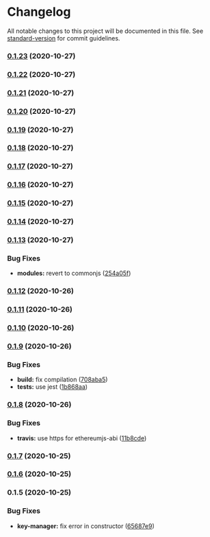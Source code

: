 # Changelog

All notable changes to this project will be documented in this file. See [standard-version](https://github.com/conventional-changelog/standard-version) for commit guidelines.

### [0.1.23](https://github.com/rryter/solidity-playground/compare/v0.1.22...v0.1.23) (2020-10-27)

### [0.1.22](https://github.com/rryter/solidity-playground/compare/v0.1.21...v0.1.22) (2020-10-27)

### [0.1.21](https://github.com/rryter/solidity-playground/compare/v0.1.20...v0.1.21) (2020-10-27)

### [0.1.20](https://github.com/rryter/solidity-playground/compare/v0.1.19...v0.1.20) (2020-10-27)

### [0.1.19](https://github.com/rryter/solidity-playground/compare/v0.1.18...v0.1.19) (2020-10-27)

### [0.1.18](https://github.com/rryter/solidity-playground/compare/v0.1.17...v0.1.18) (2020-10-27)

### [0.1.17](https://github.com/rryter/solidity-playground/compare/v0.1.16...v0.1.17) (2020-10-27)

### [0.1.16](https://github.com/rryter/solidity-playground/compare/v0.1.15...v0.1.16) (2020-10-27)

### [0.1.15](https://github.com/rryter/solidity-playground/compare/v0.1.14...v0.1.15) (2020-10-27)

### [0.1.14](https://github.com/rryter/solidity-playground/compare/v0.1.13...v0.1.14) (2020-10-27)

### [0.1.13](https://github.com/rryter/solidity-playground/compare/v0.1.12...v0.1.13) (2020-10-27)


### Bug Fixes

* **modules:** revert to commonjs ([254a05f](https://github.com/rryter/solidity-playground/commit/254a05fba3e6ad0ff96a7c4d80ea9f9f81e0a510))

### [0.1.12](https://github.com/rryter/solidity-playground/compare/v0.1.11...v0.1.12) (2020-10-26)

### [0.1.11](https://github.com/rryter/solidity-playground/compare/v0.1.10...v0.1.11) (2020-10-26)

### [0.1.10](https://github.com/rryter/solidity-playground/compare/v0.1.9...v0.1.10) (2020-10-26)

### [0.1.9](https://github.com/rryter/solidity-playground/compare/v0.1.8...v0.1.9) (2020-10-26)


### Bug Fixes

* **build:** fix compilation ([708aba5](https://github.com/rryter/solidity-playground/commit/708aba5e614340fd9f5789356cb904d5ccd3da5e))
* **tests:** use jest ([1b868aa](https://github.com/rryter/solidity-playground/commit/1b868aa7d8b7d847c54adae07f46a881fde4fb2b))

### [0.1.8](https://github.com/rryter/solidity-playground/compare/v0.1.7...v0.1.8) (2020-10-26)


### Bug Fixes

* **travis:** use https for ethereumjs-abi ([11b8cde](https://github.com/rryter/solidity-playground/commit/11b8cdeeff7b236b128f2aac38db99f56c2101f3))

### [0.1.7](https://github.com/rryter/solidity-playground/compare/v0.1.6...v0.1.7) (2020-10-25)

### [0.1.6](https://github.com/rryter/solidity-playground/compare/v0.1.5...v0.1.6) (2020-10-25)

### 0.1.5 (2020-10-25)


### Bug Fixes

* **key-manager:** fix error in constructor ([65687e9](https://github.com/rryter/solidity-playground/commit/65687e90c15a4567d1d12de490b11f8c1ed69ecf))
